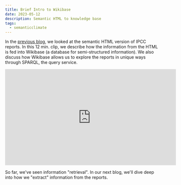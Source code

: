 ```yaml
---
title: Brief Intro to Wikibase
date: 2023-05-12
description: Semantic HTML to knowledge base
tags:
  - semanticclimate
---
```

In the [previous blog](../3-0-0-pyami/), we looked at the semantic HTML version of IPCC reports. In this 12 min. clip, we describe how the information from the HTML is fed into Wikibase (a database for semi-structured information). We also discuss how Wikibase allows us to explore the reports in unique ways through SPARQL, the query service. 

<iframe width="560" height="315" src="https://www.youtube.com/embed/x4Mct0ebdFU" title="YouTube video player" frameborder="0" allow="accelerometer; autoplay; clipboard-write; encrypted-media; gyroscope; picture-in-picture; web-share" allowfullscreen></iframe>

So far, we've seen information "retrieval". In our next blog, we'll dive deep into how we "extract" information from the reports. 
